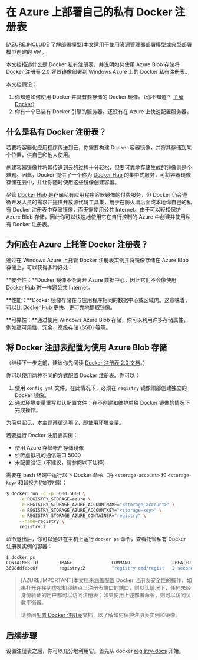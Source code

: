 <properties 
  pageTitle="在 Azure 上部署自己的私有 Docker 注册表 | Windows Azure"
  description="介绍如何使用 Docker 注册表在 Azure Blob 存储服务上托管你的容器镜像。"
  services="virtual-machines"
  documentationCenter="virtual-machines"
  authors="ahmetalpbalkan"
  editor="squillace"
  manager="" 
  tags="azure-service-management,azure-resource-manager" />

<tags
  ms.service="virtual-machines"
  ms.date="06/17/2015" 
  wacn.date="11/12/2015" />

# 在 Azure 上部署自己的私有 Docker 注册表

[AZURE.INCLUDE [了解部署模型](../includes/learn-about-deployment-models-include.md)]本文适用于使用资源管理器部署模型或典型部署模型创建的 VM。


本文档描述什么是 Docker 私有注册表，并说明如何使用 Azure Blob 存储将 Docker 注册表 2.0 容器镜像部署到 Windows Azure 上的 Docker 私有注册表。

本文档假设：

1. 你知道如何使用 Docker 并具有要存储的 Docker 镜像。（你不知道？ [了解 Docker](https://www.docker.com)）
2. 你有一个已装有 Docker 引擎的服务器。还没有<!--[-->在 Azure 上快速配置服务器。<!--](http://azure.microsoft.com/documentation/templates/docker-simple-on-ubuntu/)）-->


## 什么是私有 Docker 注册表？

若要将容器化应用程序传送到云，你需要构建 Docker 容器镜像，并将其存储到某个位置，供自己和他人使用。

创建容器镜像并将其传送到云的过程十分轻松，但要可靠地存储生成的镜像则是个难题。因此，Docker 提供了一个称为 [Docker Hub][docker-hub] 的集中式服务，可将容器镜像存储在云中，并让你随时使用这些镜像创建容器。

尽管 [Docker Hub][docker-hub] 是存储私有应用程序容器镜像的付费服务，但 Docker 仍会遵循开发人员的需求并提供开放源代码工具集，用于在防火墙后面或本地你自己的私有 Docker 注册表中存储镜像，而无需使用公共 Internet。由于可以轻松保护 Azure Blob 存储，因此你可以快速地使用它在自行控制的 Azure 中创建并使用私有 Docker 注册表。

## 为何应在 Azure 上托管 Docker 注册表？

通过在 Windows Azure 上托管 Docker 注册表实例并将镜像存储在 Azure Blob 存储上，可以获得多种好处：

**安全性：**Docker 镜像不会离开 Azure 数据中心，因此它们不会像使用 Docker Hub 时一样跨公共 Internet。
  
**性能：**Docker 镜像存储在与应用程序相同的数据中心或区域内。这意味着，可以比 Docker Hub 更快、更可靠地提取镜像。

**可靠性：**通过使用 Windows Azure Blob 存储，你可以利用许多存储属性，例如高可用性、冗余、高级存储 (SSD) 等等。

## 将 Docker 注册表配置为使用 Azure Blob 存储

（继续下一步之前，建议你先阅读 [Docker 注册表 2.0 文档][registry-docs]。）

你可以使用两种不同的方式[配置][registry-config] Docker 注册表。你可以：

1. 使用 `config.yml` 文件。在此情况下，必须在 `registry` 镜像顶部创建独立的 Docker 镜像。
2. 通过环境变量重写默认配置文件：在不创建和维护单独 Docker 镜像的情况下完成操作。

为简单起见，本主题遵循选项 2，即使用环境变量。

若要运行 Docker 注册表实例：
* 使用 Azure 存储帐户存储镜像 
* 侦听虚拟机的通信端口 5000 
* 未配置验证（不建议，请参阅以下注释）

需要在 bash 终端中运行以下 Docker 命令（将 `<storage-account>` 和 `<storage-key>` 和替换为你的凭据）：

```sh
$ docker run -d -p 5000:5000 \
     -e REGISTRY_STORAGE=azure \
     -e REGISTRY_STORAGE_AZURE_ACCOUNTNAME="<storage-account>" \
     -e REGISTRY_STORAGE_AZURE_ACCOUNTKEY="<storage-key>" \
     -e REGISTRY_STORAGE_AZURE_CONTAINER="registry" \
     --name=registry \
     registry:2
```

命令退出后，你可以通过在主机上运行 `docker ps` 命令，查看托管私有 Docker 注册表实例的容器：

```sh
$ docker ps
CONTAINER ID        IMAGE               COMMAND                CREATED             STATUS              PORTS                    NAMES
3698ddfebc6f        registry:2          "registry cmd/regist   2 seconds ago       Up 1 seconds        0.0.0.0:5000->5000/tcp   registry
```

> [AZURE.IMPORTANT]本文档未涵盖配置 Docker 注册表安全性的操作，如果打开连接到虚拟机终结点上注册表端口的端口，则默认情况下，任何未经身份验证的用户都可以访问注册表；如果使用上述部署命令，则可以访问负载平衡器。
>
> 请参阅[配置 Docker 注册表][registry-config]文档，以了解如何保护注册表实例和镜像。

## 后续步骤

设置注册表之后，你可以充分地利用它。首先从 docker [registry-docs] 开始。

[docker-hub]: https://hub.docker.com/
[registry]: https://github.com/docker/distribution
[registry-docs]: http://docs.docker.com/registry/
[registry-config]: http://docs.docker.com/registry/configuration/
 

<!---HONumber=79-->